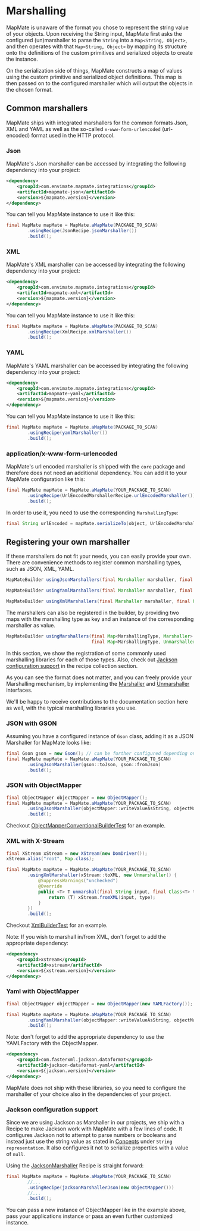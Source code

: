 # Marshalling
MapMate is unaware of the format you chose to represent the string value of your objects.
Upon receiving the String input, MapMate first asks the configured (un)marshaller to parse the `String`
into a `Map<String, Object>`, and then operates with that `Map<String, Object>` by mapping its structure onto the
definitions of the custom primitives and serialized objects to create the instance.

On the serialization side of things, MapMate constructs a map of values using the custom primitive and 
serialized object definitions.
This map is then passed on to the configured marshaller which will output the objects in
the chosen format.

## Common marshallers
MapMate ships with integrated marshallers for the common formats Json, XML and YAML as well as
the so-called `x-www-form-urlencoded` (url-encoded) format used in the HTTP protocol.

### Json
MapMate's Json marshaller can be accessed by integrating the following dependency into your project:
```xml
<dependency>
    <groupId>com.envimate.mapmate.integrations</groupId>
    <artifactId>mapmate-json</artifactId>
    <version>${mapmate.version}</version>
</dependency>
```

You can tell you MapMate instance to use it like this:
<!---[CodeSnippet](json)-->
```java
final MapMate mapMate = MapMate.aMapMate(PACKAGE_TO_SCAN)
        .usingRecipe(JsonRecipe.jsonMarshaller())
        .build();
```

### XML
MapMate's XML marshaller can be accessed by integrating the following dependency into your project:

```xml
<dependency>
    <groupId>com.envimate.mapmate.integrations</groupId>
    <artifactId>mapmate-xml</artifactId>
    <version>${mapmate.version}</version>
</dependency>
```

You can tell you MapMate instance to use it like this:
<!---[CodeSnippet](xml)-->
```java
final MapMate mapMate = MapMate.aMapMate(PACKAGE_TO_SCAN)
        .usingRecipe(XmlRecipe.xmlMarshaller())
        .build();
```

### YAML
MapMate's YAML marshaller can be accessed by integrating the following dependency into your project:
```xml
<dependency>
    <groupId>com.envimate.mapmate.integrations</groupId>
    <artifactId>mapmate-yaml</artifactId>
    <version>${mapmate.version}</version>
</dependency>
```
You can tell you MapMate instance to use it like this:

<!---[CodeSnippet](yaml)-->
```java
final MapMate mapMate = MapMate.aMapMate(PACKAGE_TO_SCAN)
        .usingRecipe(yamlMarshaller())
        .build();
```


### application/x-www-form-urlencoded
MapMate's url encoded marshaller is shipped with the `core` package and therefore does not need an additional dependency.
You can add it to your MapMate configuration like this:
<!---[CodeSnippet](urlencoded)-->
```java
final MapMate mapMate = MapMate.aMapMate(YOUR_PACKAGE_TO_SCAN)
        .usingRecipe(UrlEncodedMarshallerRecipe.urlEncodedMarshaller())
        .build();
```

In order to use it, you need to use the corresponding `MarshallingType`:
<!---[CodeSnippet](urlencodedusage)-->
```java
final String urlEncoded = mapMate.serializeTo(object, UrlEncodedMarshallerRecipe.urlEncoded());
```

## Registering your own marshaller
If these marshallers do not fit your needs, you can easily provide your own.
There are convenience methods to register common marshalling types, such as JSON, XML, YAML.

```java
MapMateBuilder usingJsonMarshallers(final Marshaller marshaller, final Unmarshaller unmarshaller)
```

```java
MapMateBuilder usingYamlMarshallers(final Marshaller marshaller, final Unmarshaller unmarshaller)
```

```java
MapMateBuilder usingXmlMarshallers(final Marshaller marshaller, final Unmarshaller unmarshaller)
```

The marshallers can also be registered in the builder, by providing two maps with the marshalling type as key and an 
instance of the corresponding marshaller as value.

```java
MapMateBuilder usingMarshallers(final Map<MarshallingType, Marshaller> marshallerMap,
                                final Map<MarshallingType, Unmarshaller> unmarshallerMap)
```

In this section, we show the registration of some commonly used marshalling libraries for each of those types. Also,
check out [Jackson configuration support](#jackson-configuration-support) in the recipe collection section.


As you can see the format does not matter, and you can freely provide your Marshalling mechanism, by implementing the
[Marshaller](../core/src/main/java/com/envimate/mapmate/serialization/Marshaller.java) and 
[Unmarshaller](../core/src/main/java/com/envimate/mapmate/deserialization/Unmarshaller.java) interfaces.

We'll be happy to receive contributions to the documentation section here as well, with the typical marshalling 
libraries you use.

### JSON with GSON

Assuming you have a configured instance of `Gson` class, adding it as a JSON Marshaller for MapMate looks like:
<!---[CodeSnippet](jsonWithGson)-->
```java
final Gson gson = new Gson(); // can be further configured depending on your needs.
final MapMate mapMate = MapMate.aMapMate(YOUR_PACKAGE_TO_SCAN)
        .usingJsonMarshaller(gson::toJson, gson::fromJson)
        .build();
```

### JSON with ObjectMapper
<!---[CodeSnippet](jsonWithObjectMapper)-->
```java
final ObjectMapper objectMapper = new ObjectMapper();
final MapMate mapMate = MapMate.aMapMate(YOUR_PACKAGE_TO_SCAN)
        .usingJsonMarshaller(objectMapper::writeValueAsString, objectMapper::readValue)
        .build();
```


Checkout [ObjectMapperConventionalBuilderTest](../core/src/test/java/com/envimate/mapmate/builder/ObjectMapperConventionalBuilderTest.java) for an example.

### XML with X-Stream
<!---[CodeSnippet](xmlWithXStream)-->
```java
final XStream xStream = new XStream(new DomDriver());
xStream.alias("root", Map.class);

final MapMate mapMate = MapMate.aMapMate(YOUR_PACKAGE_TO_SCAN)
        .usingXmlMarshaller(xStream::toXML, new Unmarshaller() {
            @SuppressWarnings("unchecked")
            @Override
            public <T> T unmarshal(final String input, final Class<T> type) {
                return (T) xStream.fromXML(input, type);
            }
        })
        .build();
```

Checkout [XmlBuilderTest](../core/src/test/java/com/envimate/mapmate/builder/XmlBuilderTest.java) for an example.

Note: If you wish to marshall in/from XML, don't forget to add the appropriate dependency:

```xml
<dependency>
    <groupId>xstream</groupId>
    <artifactId>xstream</artifactId>
    <version>${xstream.version}</version>
</dependency>
```


### Yaml with ObjectMapper

<!---[CodeSnippet](yamlWithObjectMapper)-->
```java
final ObjectMapper objectMapper = new ObjectMapper(new YAMLFactory());

final MapMate mapMate = MapMate.aMapMate(YOUR_PACKAGE_TO_SCAN)
        .usingYamlMarshaller(objectMapper::writeValueAsString, objectMapper::readValue)
        .build();
```

Note: don't forget to add the appropriate dependency to use the YAMLFactory with the ObjectMapper.
```xml
<dependency>
    <groupId>com.fasterxml.jackson.dataformat</groupId>
    <artifactId>jackson-dataformat-yaml</artifactId>
    <version>${jackson.version}</version>
</dependency>
```

MapMate does not ship with these libraries, so you need to configure the marshaller of your choice also in the dependencies of your project.

### Jackson configuration support
Since we are using Jackson as Marshaller in our projects, we ship with a Recipe to make Jackson work with MapMate with
a few lines of code. It configures Jackson not to attempt to parse numbers or booleans and instead just use the 
string value as stated in [Concepts](Concepts.md) under `String representation`. It also configures it not to serialize properties
with a value of `null`.

Using the 
[JacksonMarshaller](../core/src/main/java/com/envimate/mapmate/builder/recipes/marshallers/jackson/JacksonMarshaller.java)
Recipe is straight forward:

<!---[CodeSnippet](jacksonWithRecipe)-->
```java
final MapMate mapMate = MapMate.aMapMate(YOUR_PACKAGE_TO_SCAN)
        //...
        .usingRecipe(jacksonMarshallerJson(new ObjectMapper()))
        //...
        .build();
```

You can pass a new instance of ObjectMapper like in the example above, pass your applications instance or pass an even
further customized instance.